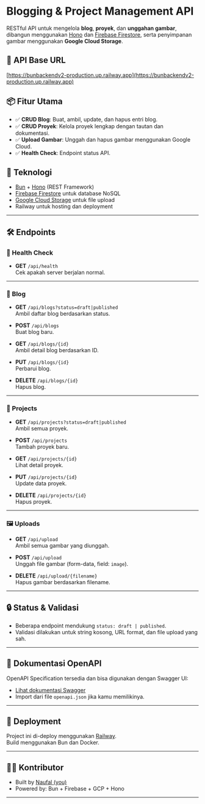 # Blogging & Project Management API

RESTful API untuk mengelola **blog**, **proyek**, dan **unggahan gambar**, dibangun menggunakan [Hono](https://hono.dev/) dan [Firebase Firestore](https://firebase.google.com/docs/firestore), serta penyimpanan gambar menggunakan **Google Cloud Storage**.

## 🔗 API Base URL


[https://bunbackendv2-production.up.railway.app](https://bunbackendv2-production.up.railway.app)


## 📦 Fitur Utama

- ✅ **CRUD Blog**: Buat, ambil, update, dan hapus entri blog.
- ✅ **CRUD Proyek**: Kelola proyek lengkap dengan tautan dan dokumentasi.
- ✅ **Upload Gambar**: Unggah dan hapus gambar menggunakan Google Cloud.
- ✅ **Health Check**: Endpoint status API.

## 🧠 Teknologi

- [Bun](https://bun.sh) + [Hono](https://hono.dev) (REST Framework)
- [Firebase Firestore](https://firebase.google.com/docs/firestore) untuk database NoSQL
- [Google Cloud Storage](https://cloud.google.com/storage) untuk file upload
- Railway untuk hosting dan deployment

---

## 🛠️ Endpoints

### 📍 Health Check
- **GET** `/api/health`  
  Cek apakah server berjalan normal.

---

### 📝 Blog

- **GET** `/api/blogs?status=draft|published`  
  Ambil daftar blog berdasarkan status.

- **POST** `/api/blogs`  
  Buat blog baru.

- **GET** `/api/blogs/{id}`  
  Ambil detail blog berdasarkan ID.

- **PUT** `/api/blogs/{id}`  
  Perbarui blog.

- **DELETE** `/api/blogs/{id}`  
  Hapus blog.

---

### 💼 Projects

- **GET** `/api/projects?status=draft|published`  
  Ambil semua proyek.

- **POST** `/api/projects`  
  Tambah proyek baru.

- **GET** `/api/projects/{id}`  
  Lihat detail proyek.

- **PUT** `/api/projects/{id}`  
  Update data proyek.

- **DELETE** `/api/projects/{id}`  
  Hapus proyek.

---

### 🖼️ Uploads

- **GET** `/api/upload`  
  Ambil semua gambar yang diunggah.

- **POST** `/api/upload`  
  Unggah file gambar (form-data, field: `image`).

- **DELETE** `/api/upload/{filename}`  
  Hapus gambar berdasarkan filename.

---

## 🔒 Status & Validasi

- Beberapa endpoint mendukung `status: draft | published`.
- Validasi dilakukan untuk string kosong, URL format, dan file upload yang sah.

---

## 📘 Dokumentasi OpenAPI

OpenAPI Specification tersedia dan bisa digunakan dengan Swagger UI:
- [Lihat dokumentasi Swagger](https://editor.swagger.io/)
- Import dari file `openapi.json` jika kamu memilikinya.

---

## 🚀 Deployment

Project ini di-deploy menggunakan [Railway](https://railway.app/).  
Build menggunakan Bun dan Docker.

---

## 👨‍💻 Kontributor

- Built by [Naufal (you)](#)
- Powered by: Bun + Firebase + GCP + Hono

---
